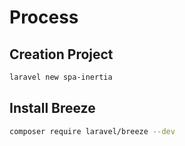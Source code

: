 #   Process

##  Creation Project
```sh
laravel new spa-inertia
```

## Install Breeze
```sh
composer require laravel/breeze --dev
```


```sh

```
```sh

```

